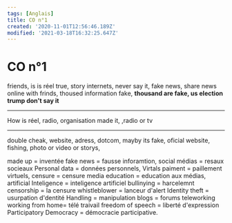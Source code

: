 ```yaml
---
tags: [Anglais]
title: CO n°1
created: '2020-11-01T12:56:46.189Z'
modified: '2021-03-18T16:32:25.647Z'
---
```


# CO n°1

friends, is is réel true, story internets, never say it, fake news, 
<r>share news online with frinds, thoused information fake,</r>
<b>thousand are fake, us election trump don't say it </b>

---

How is réel, radio, organisation <r>made it,</r> 
<r>,radio or tv </r>

---

double cheak, website, adress, dotcom, mayby its fake, 
<r>oficial website, fishing, photo or video or storys,</r>

made up =  inventée
fake news = fausse inforamtion, 
social médias = resaux socieaux
Personal data = données personnels,
Virtals paiment = paillement virtuels,
censure = censure
media education = education aux médias,
artificial Inteligence = inteligence artificiel
bullinying  = harcelemnt
censorship =  la censure
whistleblower = lanceur d'alert
Identity theft = usurpation d'dentité
Handling = manipulation
blogs = forums
teleworking working from home= télé traivail
freedom of speech = liberté d'expression
Participatory Democracy = démocracie participative.
